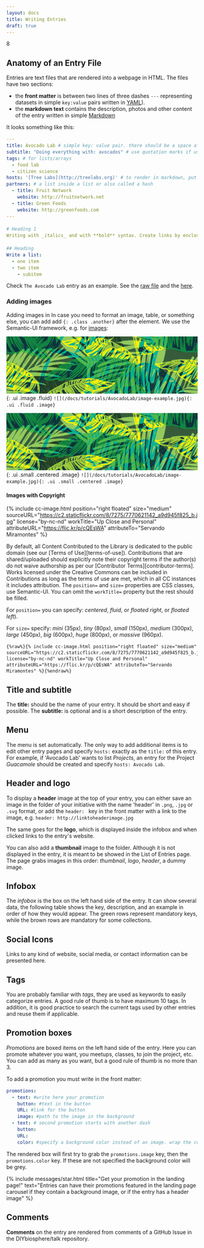```yaml
---
layout: docs
title: Writing Entries
draft: true
---
```


8


## Anatomy of an Entry File
Entries are text files that are rendered into a webpage in HTML. The files have two sections:

- the **front matter** is between two lines of three dashes `---` representing datasets in simple `key:value` pairs written in [YAML](https://learnxinyminutes.com/docs/yaml/)).
- the **markdown text** contains the description, photos and other content of the entry written in simple [Markdown](https://learnxinyminutes.com/docs/markdown/)

It looks something like this:

```yaml
---
title: Avocado Lab # simple key: value pair. there should be a space after the colon ': '
subtitle: "Doing everything with: avocados" # use quotation marks if using a colon and space
tags: # for lists/arrays
  - food lab
  - citizen science
hosts: '[Tree Labs](http://treelabs.org)' # to render in markdown, put between quotation marks
partners: # a list inside a list or also called a hash
  - title: Fruit Network
    website: http://fruitnetwork.net
  - title: Green Foods
    website: http://greenfoods.com    
---

# Heading 1
Writing with _italics_ and with **bold** syntax. Create links by enclosing the word in [brackets](http://linksomewhere.com) followed by the link enclosed in parenthesis. Write in `code`.

## Heading
Write a list:
  - one item
  - two item
    - subitem

```

Check `The Avocado Lab` entry as an example. See the [raw file](https://raw.githubusercontent.com/DIYbiosphere/sphere/master/docs/tutorials/AvocadoLab/AvocadoLab.md) and the [here](/docs/tutorials/AvocadoLab/AvocadoLab).


### Adding images
Adding images in
In case you need to format an image, table, or something else, you can add add `{: .class .another}` after the element. We use the Semantic-UI framework, e.g. for [images](https://semantic-ui.com/elements/image.html):


![](/docs/tutorials/AvocadoLab/image-example.jpg){: .ui .image .fluid}
`![](/docs/tutorials/AvocadoLab/image-example.jpg){: .ui .fluid .image}`


![](/docs/tutorials/AvocadoLab/image-example.jpg){: .ui .small .centered .image}
`![](/docs/tutorials/AvocadoLab/image-example.jpg){: .ui .small .centered .image}`


#### Images with Copyright
{% include cc-image.html position="right floated" size="medium" sourceURL="https://c2.staticflickr.com/8/7275/7770621142_a9d945f825_b.jpg" license="by-nc-nd" workTitle="Up Close and Personal" attributeURL="https://flic.kr/p/cQEsWA" attributeTo="Servando Miramontes" %}

By default, all Content Contributed to the Library is dedicated to the public domain (see our [Terms of Use][terms-of-use]). Contributions that are shared/uploaded should explicitly note their copyright terms if the author(s) do not waive authorship as per our [Contributor Terms][contributor-terms]. Works licensed under the Creative Commons can be included in Contributions as long as the terms of use are met, which in all CC instances it includes attribution.  The `position=` and `size=` properties are CSS classes, use Semantic-UI. You can omit the `workTitle=` property but the rest should be filled.


For `position=` you can specify: _centered_, _fluid_, or _floated right_, or _floated left_).

For `size=` specify: _mini_ (35px), _tiny_ (80px), _small_ (150px), _medium_ (300px), _large_ (450px), _big_ (600px), _huge_ (800px), or _massive_ (960px).

```
{%raw%}{% include cc-image.html position="right floated" size="medium" sourceURL="https://c2.staticflickr.com/8/7275/7770621142_a9d945f825_b.jpg" license="by-nc-nd" workTitle="Up Close and Personal" attributeURL="https://flic.kr/p/cQEsWA" attributeTo="Servando Miramontes" %}{%endraw%}
```

## Title and subtitle
The **title:** should be the name of your entry. It should be short and easy if possible. The **subtitle:** is optional and is a short description of the entry.

## Menu
The menu is set automatically. The only way to add additional items is to edit other entry pages and specify `hosts:` exactly as the  `title:` of this entry. For example, if 'Avocado Lab' wants to list _Projects_, an entry for the Project _Guacamole_ should be created and specify `hosts: Avocado Lab`.



## Header and logo
To display a **header** image at the top of your entry, you can either save an image in the folder of your initiative with the name 'header' in `.png`, `.jpg` or `.svg` format, or add the `header: ` key in the front matter with a link to the image, e.g. `header: http://linktoheaderimage.jpg`

The same goes for the **logo**, which is displayed inside the infobox and when clicked links to the entry's website.

You can also add a **thumbnail** image to the folder. Although it is not displayed in the entry, it is meant to be showed in the List of Entries page. The page grabs images in this order: _thumbnail_, _logo_, _header_, a dummy image.

## Infobox
The _infobox_ is the box on the left hand side of the entry. It can show several data, the following table shows the key, description, and an example in order of how they would appear. The green rows represent mandatory keys, while the brown rows are mandatory for some collections.

## Social Icons
Links to any kind of website, social media, or contact information can be presented here.

## Tags
You are probably familiar with _tags_, they are used as keywords to easily categorize entries. A good rule of thumb is to have maximum 10 tags. In addition, it is good practice to search the current tags used by other entries and reuse them if applicable.

## Promotion boxes
_Promotions_ are boxed items on the left hand side of the entry. Here you can promote whatever you want, you meetups, classes, to join the project, etc. You can add as many as you want, but a good rule of thumb is no more than 3.

To add a promotion you must write in the front matter:

```yaml
promotions:
  - text: #write here your promotion
    button: #text in the button
    URL: #link for the button
    image: #path to the image in the background
  - text: # second promotion starts with another dash
    button:
    URL:
    color: #specify a background color instead of an image. wrap the color in '', e.g. '#43BB7A'
```

The rendered box will first try to grab the `promotions.image` key, then the `promotions.color` key. If these are not specified the background color will be grey.

{% include messages/star.html title="Get your promotion in the landing page!" text="Entries can have their promotions featured in the landing page carousel if they contain a background image, or if the entry has a header image" %}


## Comments
**Comments** on the entry are rendered from comments of a GitHub Issue in the DIYbiosphere/talk repository.
